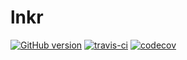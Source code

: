 # lnkr
[![GitHub version](https://badge.fury.io/gh/usommerl%2Flnkr.png)](https://badge.fury.io/gh/usommerl%2Flnkr)
[![travis-ci](https://travis-ci.org/usommerl/lnkr.svg?branch=master)](https://travis-ci.org/usommerl/lnkr)
[![codecov](https://codecov.io/gh/usommerl/lnkr/branch/v1/graph/badge.svg)](https://codecov.io/gh/usommerl/lnkr)
